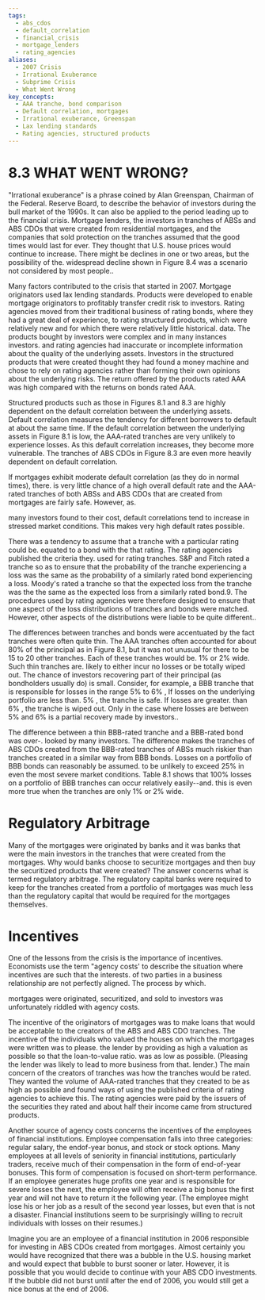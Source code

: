 ```yaml
---
tags:
  - abs_cdos
  - default_correlation
  - financial_crisis
  - mortgage_lenders
  - rating_agencies
aliases:
  - 2007 Crisis
  - Irrational Exuberance
  - Subprime Crisis
  - What Went Wrong
key_concepts:
  - AAA tranche, bond comparison
  - Default correlation, mortgages
  - Irrational exuberance, Greenspan
  - Lax lending standards
  - Rating agencies, structured products
---
```


# 8.3 WHAT WENT WRONG?  

"Irrational exuberance" is a phrase coined by Alan Greenspan, Chairman of the Federal. Reserve Board, to describe the behavior of investors during the bull market of the 1990s. It can also be applied to the period leading up to the financial crisis. Mortgage lenders, the investors in tranches of ABSs and ABS CDOs that were created from residential mortgages, and the companies that sold protection on the tranches assumed that the good times would last for ever. They thought that U.S. house prices would continue to increase. There might be declines in one or two areas, but the possibility of the. widespread decline shown in Figure 8.4 was a scenario not considered by most people..  

Many factors contributed to the crisis that started in 2007. Mortgage originators used lax lending standards. Products were developed to enable mortgage originators to profitably transfer credit risk to investors. Rating agencies moved from their traditional business of rating bonds, where they had a great deal of experience, to rating structured products, which were relatively new and for which there were relatively little historical. data. The products bought by investors were complex and in many instances investors. and rating agencies had inaccurate or incomplete information about the quality of the underlying assets. Investors in the structured products that were created thought they had found a money machine and chose to rely on rating agencies rather than forming their own opinions about the underlying risks. The return offered by the products rated AAA was high compared with the returns on bonds rated AAA.  

Structured products such as those in Figures 8.1 and 8.3 are highly dependent on the default correlation between the underlying assets. Default correlation measures the tendency for different borrowers to default at about the same time. If the default correlation between the underlying assets in Figure 8.1 is low, the AAA-rated tranches are very unlikely to experience losses. As this default correlation increases, they become more vulnerable. The tranches of ABS CDOs in Figure 8.3 are even more heavily dependent on default correlation.  

If mortgages exhibit moderate default correlation (as they do in normal times), there. is very little chance of a high overall default rate and the AAA-rated tranches of both ABSs and ABS CDOs that are created from mortgages are fairly safe. However, as.  

many investors found to their cost, default correlations tend to increase in stressed market conditions. This makes very high default rates possible.  

There was a tendency to assume that a tranche with a particular rating could be. equated to a bond with the that rating. The rating agencies published the criteria they. used for rating tranches. S&P and Fitch rated a tranche so as to ensure that the probability of the tranche experiencing a loss was the same as the probability of a similarly rated bond experiencing a loss. Moody's rated a tranche so that the expected loss from the tranche was the the same as the expected loss from a similarly rated bond.9. The procedures used by rating agencies were therefore designed to ensure that one aspect of the loss distributions of tranches and bonds were matched. However, other aspects of the distributions were liable to be quite different..  

The differences between tranches and bonds were accentuated by the fact tranches were often quite thin. The AAA tranches often accounted for about $80\%$ of the principal as in Figure 8.1, but it was not unusual for there to be 15 to 20 other tranches. Each of these tranches would be. $1\%$ or $2\%$ wide. Such thin tranches are. likely to either incur no losses or be totally wiped out. The chance of investors recovering part of their principal (as bondholders usually do) is small. Consider, for example, a BBB tranche that is responsible for losses in the range $5\%$ to $6\%$ , If losses on the underlying portfolio are less than. $5\%$ , the tranche is safe. If losses are greater. than $6\%$ , the tranche is wiped out. Only in the case where losses are between $5\%$ and $6\%$ is a partial recovery made by investors..  

The difference between a thin BBB-rated tranche and a BBB-rated bond was over-. looked by many investors. The difference makes the tranches of ABS CDOs created from the BBB-rated tranches of ABSs much riskier than tranches created in a similar way from BBB bonds. Losses on a portfolio of BBB bonds can reasonably be assumed. to be unlikely to exceed $25\%$ in even the most severe market conditions. Table 8.1 shows that $100\%$ losses on a portfolio of BBB tranches can occur relatively easily--and. this is even more true when the tranches are only $1\%$ or $2\%$ wide.  

# Regulatory Arbitrage  

Many of the mortgages were originated by banks and it was banks that were the main investors in the tranches that were created from the mortgages. Why would banks choose to securitize mortgages and then buy the securitized products that were created? The answer concerns what is termed regulatory arbitrage. The regulatory capital banks were required to keep for the tranches created from a portfolio of mortgages was much less than the regulatory capital that would be required for the mortgages themselves.  

# Incentives  

One of the lessons from the crisis is the importance of incentives. Economists use the term "agency costs' to describe the situation where incentives are such that the interests. of two parties in a business relationship are not perfectly aligned. The process by which.  

mortgages were originated, securitized, and sold to investors was unfortunately riddled with agency costs.  

The incentive of the originators of mortgages was to make loans that would be acceptable to the creators of the ABS and ABS CDO tranches. The incentive of the individuals who valued the houses on which the mortgages were written was to please. the lender by providing as high a valuation as possible so that the loan-to-value ratio. was as low as possible. (Pleasing the lender was likely to lead to more business from that. lender.) The main concern of the creators of tranches was how the tranches would be rated. They wanted the volume of AAA-rated tranches that they created to be as high as possible and found ways of using the published criteria of rating agencies to achieve this. The rating agencies were paid by the issuers of the securities they rated and about half their income came from structured products.  

Another source of agency costs concerns the incentives of the employees of financial institutions. Employee compensation falls into three categories: regular salary, the endof-year bonus, and stock or stock options. Many employees at all levels of seniority in financial institutions, particularly traders, receive much of their compensation in the form of end-of-year bonuses. This form of compensation is focused on short-term performance. If an employee generates huge profits one year and is responsible for severe losses the next, the employee will often receive a big bonus the first year and will not have to return it the following year. (The employee might lose his or her job as a result of the second year losses, but even that is not a disaster. Financial institutions seem to be surprisingly willing to recruit individuals with losses on their resumes.)  

Imagine you are an employee of a financial institution in 2006 responsible for investing in ABS CDOs created from mortgages. Almost certainly you would have recognized that there was a bubble in the U.S. housing market and would expect that bubble to burst sooner or later. However, it is possible that you would decide to continue with your ABS CDO investments. If the bubble did not burst until after the end of 2006, you would still get a nice bonus at the end of 2006.  
